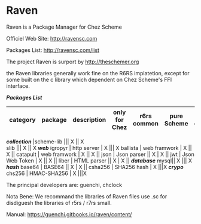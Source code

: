 # Raven
Raven is a Package Manager for Chez Scheme

Officiel Web Site: http://ravensc.com

Packages List: http://ravensc.com/list

The project Raven is surport by http://theschemer.org


the Raven libraries generally work fine on the R6RS implatetion, except for some built on the c library which dependent on Chez Scheme's FFI interface. 


***Packages List***

category | package | description |  only for Chez | r6rs common | pure Scheme | C lib depenced
---------|---------|-------------|----------------|-------------|-------------|----------------
***collection*** 
|scheme-lib ||| X || X         
slib ||| X || X
***web***
igropyr | http server | X ||| X
ballista | web framwork | X || X ||
catapult | web framwork | X || X ||
json | Json parser || X | X ||
jwt | Json Web Token | X || X ||
liber | HTML parser || X | X ||
***database***
mysql|| X ||| X 
***hash***
base64 | BASE64 || X | X ||
csha256 | SHA256 hash | X |||X
***crypo***
chs256 | HMAC-SHA256 | X |||X



The principal developers are: guenchi, chclock

Nota Bene: We recommand the libraries of Raven files use .sc for disdiguesh the libraries of r5rs / r7rs small.

Manual: https://guenchi.gitbooks.io/raven/content/



